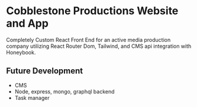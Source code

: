 # Cobblestone Productions Website and App

Completely Custom React Front End for an active media production company utilizing React Router Dom, Tailwind, and CMS api integration with Honeybook. 

## Future Development

* CMS 
* Node, express, mongo, graphql backend
* Task manager
